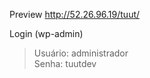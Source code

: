 
Preview
http://52.26.96.19/tuut/

Login (wp-admin)
> Usuário: administrador<br />
> Senha: tuutdev
